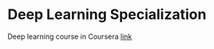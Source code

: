 # Deep Learning Specialization
Deep learning course in Coursera [link](https://www.coursera.org/specializations/deep-learning)
